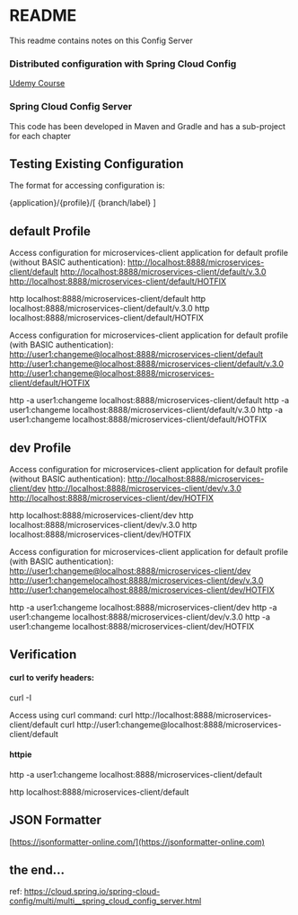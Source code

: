 # README #

This readme contains notes on this Config Server

### Distributed configuration with Spring Cloud Config
[Udemy Course](https://www.udemy.com/distributed-configuration-with-spring-cloud-config)


### Spring Cloud Config Server
This code has been developed in Maven and Gradle and has a sub-project for each chapter


## Testing Existing Configuration

The format for accessing configuration is:

{application}/{profile}/[ {branch/label} ]

default Profile
-

Access configuration for microservices-client application for default profile (without BASIC authentication):
[http://localhost:8888/microservices-client/default](http://localhost:8888/microservices-client/default)
[http://localhost:8888/microservices-client/default/v.3.0](http://localhost:8888/microservices-client/default/v.3.0)
[http://localhost:8888/microservices-client/default/HOTFIX](http://localhost:8888/microservices-client/default/HOTFIX)

http localhost:8888/microservices-client/default
http localhost:8888/microservices-client/default/v.3.0
http localhost:8888/microservices-client/default/HOTFIX


Access configuration for microservices-client application for default profile (with BASIC authentication):
[http://user1:changeme@localhost:8888/microservices-client/default](http://user1:changeme@localhost:8888/microservices-client/default)
[http://user1:changeme@localhost:8888/microservices-client/default/v.3.0](http://user1:changeme@localhost:8888/microservices-client/default/v.3.0)
[http://user1:changeme@localhost:8888/microservices-client/default/HOTFIX](http://user1:changeme@localhost:8888/microservices-client/default/HOTFIX)

http -a user1:changeme localhost:8888/microservices-client/default
http -a user1:changeme localhost:8888/microservices-client/default/v.3.0
http -a user1:changeme localhost:8888/microservices-client/default/HOTFIX


dev Profile
-
Access configuration for microservices-client application for default profile (without BASIC authentication):
[http://localhost:8888/microservices-client/dev](http://localhost:8888/microservices-client/dev)
[http://localhost:8888/microservices-client/dev/v.3.0](http://localhost:8888/microservices-client/dev/v.3.0)
[http://localhost:8888/microservices-client/dev/HOTFIX](http://localhost:8888/microservices-client/dev/HOTFIX)

http localhost:8888/microservices-client/dev
http localhost:8888/microservices-client/dev/v.3.0
http localhost:8888/microservices-client/dev/HOTFIX


Access configuration for microservices-client application for default profile (with BASIC authentication):
[http://user1:changeme@localhost:8888/microservices-client/dev](http://user1:changeme@localhost:8888/microservices-client/dev)
[http://user1:changemelocalhost:8888/microservices-client/dev/v.3.0](http://user1:changemelocalhost:8888/microservices-client/dev/v.3.0)
[http://user1:changemelocalhost:8888/microservices-client/dev/HOTFIX](http://user1:changemelocalhost:8888/microservices-client/dev/HOTFIX)

http -a user1:changeme localhost:8888/microservices-client/dev
http -a user1:changeme localhost:8888/microservices-client/dev/v.3.0
http -a user1:changeme localhost:8888/microservices-client/dev/HOTFIX

Verification
-

#### curl to verify headers:

curl -I


Access using curl command:
curl http://localhost:8888/microservices-client/default
curl http://user1:changeme@localhost:8888/microservices-client/default

#### httpie

http -a user1:changeme localhost:8888/microservices-client/default

http localhost:8888/microservices-client/default

JSON Formatter
-
[https://jsonformatter-online.com/](https://jsonformatter-online.com)

## the end... ##

ref: https://cloud.spring.io/spring-cloud-config/multi/multi__spring_cloud_config_server.html